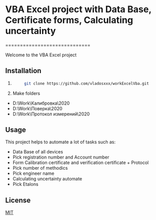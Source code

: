 # VBA Excel project with Data Base, Certificate forms, Calculating uncertainty 
=============================

Welcome to the VBA Excel project
## Installation

1. ```bash
		git clone https://github.com/vladosxxx/workExcelVba.git
	```
2. Make folders 
* D:\Work\Калибровка\2020
* D:\Work\Поверка\2020
* D:\Work\Протокол измерений\2020

## Usage

This project helps to automate a lot of tasks such as:
* Data Base of all devices
* Pick registration number and Account number
* Form Calibration certificate and verification certificate + Protocol
* Pick number of methodics
* Pick engineer name
* Calculating uncertainty automate
* Pick Etalons

	
## License
[MIT](https://choosealicense.com/licenses/mit/)